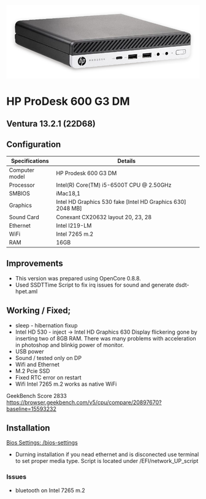 ![HP Prodesk 600 G3 DM](OC/Resources/Image/hp-prodesk-600-g3-dm.png)
# HP ProDesk 600 G3 DM 
## Ventura 13.2.1 (22D68)

## Configuration

| Specifications | Details                                          |
| ------------------- | ------------------------------------------- |
| Computer model      | HP Prodesk 600 G3 DM      					|
| Processor           | Intel(R) Core(TM) i5-6500T CPU @ 2.50GHz    |
| SMBIOS              | iMac18,1     |
| Graphics			  | Intel HD Graphics 530 fake [Intel HD Graphics 630] 2048  MB]                 		|
| Sound Card          | Conexant	CX20632  layout 20, 23, 28             |
| Ethernet		      | Intel I219-LM                      |
| WiFi		          | Intel 7265 m.2                          	|
| RAM		          | 16GB                                     	|




## Improvements

- This version was prepared using OpenCore 0.8.8.
- Used SSDTTime Script to fix irq issues for sound and generate dsdt-hpet.aml 




## Working / Fixed; 

+ sleep - hibernation fixup
+ Intel HD 530 - inject -> Intel HD Graphics 630
    Display flickering gone by inserting two of 8GB RAM. There was many problems with acceleration in photoshop and blinkig power of monitor. 
+ USB power
+ Sound / tested only on DP
+ Wifi and Ethernet
+ M.2 Pcie SSD 
+ Fixed RTC error on restart 
+ Wifi Intel 7265 m.2 works as native WiFi


GeekBench Score 2833
https://browser.geekbench.com/v5/cpu/compare/20897670?baseline=15593232

## Installation

 

[Bios Settings: /bios-settings](/bios-settings)


- Durning installation if you nead ethernet and is disconected use terminal to set proper media type. Script is located under /EFI/network_UP_script 


### Issues

+ bluetooth on Intel 7265 m.2 
